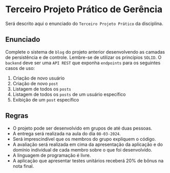 # Terceiro Projeto Prático de Gerência

Será descrito aqui o enunciado do ``Terceiro Projeto Prático`` da disciplina.

## Enunciado

Complete o sistema de ``blog`` do projeto anterior desenvolvendo as camadas de persistência e de controle. Lembre-se de utilizar os princípios ``SOLID``. O ``backend`` deve ser uma ``API REST`` que exponha ``endpoints`` para os seguintes casos de uso:

1. Criação de novo usuário
2. Criação de novo ``post``
3. Listagem de todos os ``posts``
4. Listagem de todos os ``posts`` de um usuário específico
5. Exibição de um ``post`` específico

## Regras

- O projeto pode ser desenvolvido em grupos de até duas pessoas. 
- A entrega será realizada na aula do dia ``08-03-2024``. 
- Será imprescindível que os membros do grupo expliquem o código.
- A avaliação será realizada em cima da apresentação da aplicação e do domínio individual de cada membro sobre o que foi desenvolvido.
- A linguagem de programação é livre.
- A aplicação que apresentar testes unitários receberá 20% de bônus na nota final.